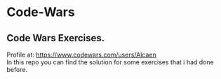 # Code-Wars
## Code Wars Exercises.
Profile at: https://www.codewars.com/users/Alcaen <br />
In this repo you can find the solution for some exercises that i had done before.
